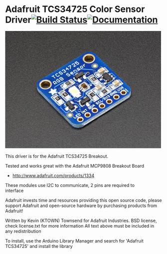 # Adafruit TCS34725 Color Sensor Driver[![Build Status](https://github.com/adafruit/Adafruit_TCS34725_Hshopvn/workflows/Arduino%20Library%20CI/badge.svg)](https://github.com/adafruit/Adafruit_TCS34725_Hshopvn/actions)[![Documentation](https://github.com/adafruit/ci-arduino/blob/master/assets/doxygen_badge.svg)](http://adafruit.github.io/Adafruit_TCS34725_Hshopvn/html/index.html)

<a href="https://www.adafruit.com/product/1334"><img src="assets/board.jpg?raw=true" width="500px"></a>

This driver is for the Adafruit TCS34725 Breakout.

Tested and works great with the Adafruit MCP9808 Breakout Board 
* http://www.adafruit.com/products/1334

These modules use I2C to communicate, 2 pins are required to  
interface

Adafruit invests time and resources providing this open source code, 
please support Adafruit and open-source hardware by purchasing 
products from Adafruit!

Written by Kevin (KTOWN) Townsend for Adafruit Industries.
BSD license, check license.txt for more information
All text above must be included in any redistribution

To install, use the Arduino Library Manager and search for 'Adafruit TCS34725' and install the library
